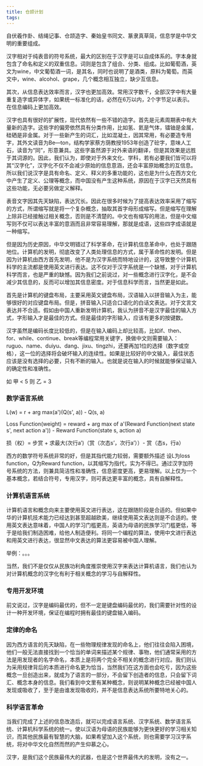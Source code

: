 ```yaml
---
title: 仓颉计划
tags:
---
```


自伏羲作卦、结绳记事、仓颉造字、秦始皇书同文、篆隶真草简，信息学是中华文明的重要组成。

汉字相对于纯表音的符号系统，最大的区别在于汉字是可以自成体系的。字本身就包含了命名和定义的双重信息。词则是包含了组合、分类、组成。比如葡萄酒，英文为wine，中文葡萄酒一词，是其名，同时也说明了是酒类，原料为葡萄。而英文中，wine、alcohol、grape，几个概念相互独立，缺少互信息。

其次，从信息表达效率而言，汉字也更加高效。常用汉字数千，全部汉字中有大量重复造字或异体字，如果统一标准化的话，必然在6万以内，2个字节足以表示。在信息编码上更加高效。

汉字也具有很好的扩展性，现代依然有一些不错的造字。首先是元素周期表中有大量新的造字。这些字的偏旁依然具有分类作用，比如氢、氦是气体，镭铀是金属，硅硒是非金属。对于一些新产生的词汇，比如混凝土，因其常用，有必要造专用字，其外文读音为Be—ton，结构学家蔡方荫教授1953年创造了砼字，意味人工石，读音为“同”，形意兼具。这些字虽然源于对外来语的翻译，但是其效果是远胜于其词源的。因此，我们认为，即使对于外来文化、学科，若有必要我们皆可以将其“汉字化”，汉字化不仅不会减少原始的信息意涵，还会丰富原始概念的互信息。所以我们说汉字是具有命名、定义、释义的多重功能的，这也是为什么在西方文化中产生了定义、公理等概念，而中国没有产生这种系统，原因在于汉字已天然具有这些功能，无必要另做定义解释。

表音文字因其先天缺陷，表达冗长。因此在很多时候为了提高表达效率采用了缩写的方式，所谓缩写就是将一个复杂概念，抽取其首字母形成缩写。但是缩写在理解上除非已经接触过相关概念，否则是不清楚的。中文也有缩写的用法，但是中文缩写则不仅可以表达丰富的意涵而且非常容易理解，那就是成语，这些四字成语就是一种缩写。

但是因为历史原因，中华文明错过了科学革命，在计算机信息革命中，也处于跟随地位。计算机的发明，彻底改变了人类处理信息的方式，属于革命性的发明。但是因为计算机由西方首先发明，他不是为汉字系统而特地设计的，这导致整个计算机科学的主流都是使用英文进行表达。这不仅对于汉字系统是一个缺憾，对于计算机科学而言，也是严重的缺憾。因为我们之前说过，对一些概念进行汉字化，是不会减少其信息的，反而可以增加其信息密度。对于信息科学而言，当然更是如此。

首先是计算机的键盘布局，主要采用英文键盘布局，汉语输入以拼音输入为主，能够很好的对应键盘布局。但是，拼音输入只适合口语化的白话文表达。对于文言文表达并不合适。假如由中国人重新发明计算机，我认为拼音不是汉字最佳的输入方式，字形输入才是最佳的方式。但是最佳的字形输入，应该有更多的按键数。

汉字虽然是编码长度比较低的，但是在输入编码上却比较高，比如if、then、for、while、continue、break等编程常用关键字，换做中文则需要输入：ruguo、name、duiyu、dang、jixu、tingzhi，还要再加1位的选择（数字或空格），这一位的选择将会破坏输入的连续性。如果是比较好的中文输入，最佳状态应该是没有选择的必要，只有不断的输入。也就是说在输入的时候就能够保证输入的确定性和准确性。

如 甲 < 5
则 乙 = 3

### 数学语言系统

L(w) = r + arg max(a')(Q(s', a)) - Q(s, a)

Loss Function(weight) = reward + arg max of a'(Reward Function(next state s', next action a')) - Reward Function(state s, action a)

损（权）= 步赏 + 求最大(次行a’)（赏（次态s’，次行a’））- 赏（态s，行a）

西方的数学符号系统非常的好，但是其指代能力较弱，需要额外描述 设L为loss function，Q为Reward function，以其缩写为指代，实为不得已。通过汉字加符号系统的方法，则兼具简洁性和准确性，信息密度更高，更易理解。以上仅为一个基本概念，若结合符号，专用汉字，则可表达更丰富的概念，具有自解释性。

### 计算机语言系统

计算机语言和概念向来主要使用英文进行表达，这在跟随阶段是合适的。但如果中华的计算机技术能力已经达到甚至超越欧美，继续使用英文表达则是不合适的。使用英文表达意味着，中国人的学习门槛更高，英语为母语的民族学习门槛更低，等于是给我们制造困难，给他人制造便利。将同一个编程的算法，使用中文进行表达和用英文进行表达，很显然中文表达的算法更容易被中国人理解。

举例：。。。

当然，我们不是仅仅从民族功利角度推崇使用汉字来表达计算机语言，我们也认为对计算机概念的汉字化有利于相关概念的学习与自解释性。

### 专用开发环境

前文说过，汉字是编码最优的，但不一定是键盘编码最优的，我们需要针对性的设计一种开发环境，保证在编程时拥有最佳的键盘输入编码。

### 定律的命名

因为西方语言的先天缺陷，在一些物理规律发现的命名上，他们往往会陷入困境，他们一般无法直接找到一个恰当的单词来描述某个规律、事物，他们通常采用的方法是用发现者的名字命名，本质上是将两个完全不相关的概念进行对应。我们则认为采用规律背后的本质进行命名更为恰当，当然我们在这方面也会吃亏，因为这些概念一旦创造出来，就成为了语言的一部分，不会留下创造者的信息，只会留下词汇、概念本身的信息。我们看到中文里有某种概念，则说明某种概念已经被中国人发现或吸收了，至于是由谁发现吸收的，并不是信息表达系统所要特地关心的。

### 科学语言革命

当我们完成了上述的信息改造后，就可以完成语言系统、汉字系统、数学语言系统、计算机科学系统的统一。使以汉语为母语的民族能够为更快更好的学习相关知识，而其他民族最有智慧的大脑，如果希望加入这个系统，则也需要学习汉字系统，将对中华文化自然而然的产生仰慕之心。

汉字，是我们这个民族最伟大的武器，也是这个世界最伟大的发明，没有之一。
